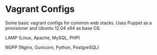 Vagrant Configs
===============

Some basic vagrant configs for common web stacks. Uses Puppet as a provisioner and Ubuntu 12.04 x64 as base OS.

LAMP (Linux, Apache, MySQL, PHP)

NGPP (Nginx, Gunicorn, Python, PostgreSQL)
